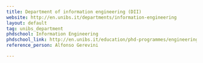 ```yaml
---
title: Department of information engineering (DII)
website: http://en.unibs.it/departments/information-engineering
layout: default
tag: unibs_department
phdschool: Information Engineering
phdschool_link: http://en.unibs.it/education/phd-programmes/engineering/information-engineering
reference_person: Alfonso Gerevini

---
```

